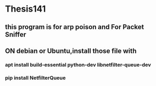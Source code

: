 # Thesis141

## this program is for arp poison and For Packet Sniffer

## ON debian or Ubuntu,install those file with 
### apt install build-essential python-dev libnetfilter-queue-dev
### pip install NetfilterQueue

